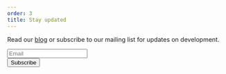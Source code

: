 ```yaml
---
order: 3
title: Stay updated
---
```


Read our [blog](/blog) or subscribe to our mailing list for updates on development.
<form
  class="frontpage-form"
  action="https://tinyletter.com/Wobbly"
  method="post"
  target="popupwindow"
  onsubmit="window.open('https://tinyletter.com/Wobbly', 'popupwindow', 'scrollbars=yes,width=800,height=600');return true"
>
  <div class="input-group mb-3">
    <input type="text" class="form-control" placeholder="Email" aria-label="Email" aria-describedby="button-addon2">
    <div class="input-group-append">
      <button class="btn btn-outline-secondary" type="submit" id="button-addon2">Subscribe</button>
    </div>
  </div>
</form>
